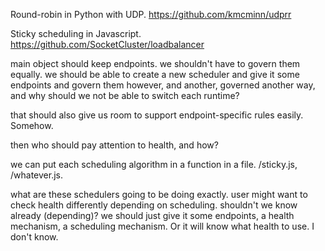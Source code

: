 Round-robin in Python with UDP. https://github.com/kmcminn/udprr

Sticky scheduling in Javascript. https://github.com/SocketCluster/loadbalancer


main object should keep endpoints. we shouldn't have to govern them equally.
we should be able to create a new scheduler and give it some endpoints and
govern them however, and another, governed another way, and why should we
not be able to switch each runtime?

that should also give us room to support endpoint-specific rules easily.
Somehow.

then who should pay attention to health, and how?

we can put each scheduling algorithm in a function in a file.
/sticky.js, /whatever.js.

what are these schedulers going to be doing exactly. user might want
to check health differently depending on scheduling. shouldn't we know
already (depending)? we should just give it some endpoints, a health
mechanism, a scheduling mechanism. Or it will know what health to use.
I don't know.
